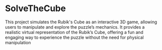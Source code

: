 # SolveTheCube
This project simulates the Rubik's Cube as an interactive 3D game, allowing users to manipulate and explore the puzzle’s mechanics. It provides a realistic virtual representation of the Rubik’s Cube, offering a fun and engaging way to experience the puzzle without the need for physical manipulation
